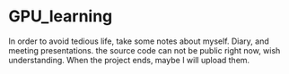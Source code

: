 # GPU_learning
In order to avoid tedious life, take some notes about myself.
Diary, and meeting presentations.
the source code can not be public right now, wish understanding.
When the project ends, maybe I will upload them.

